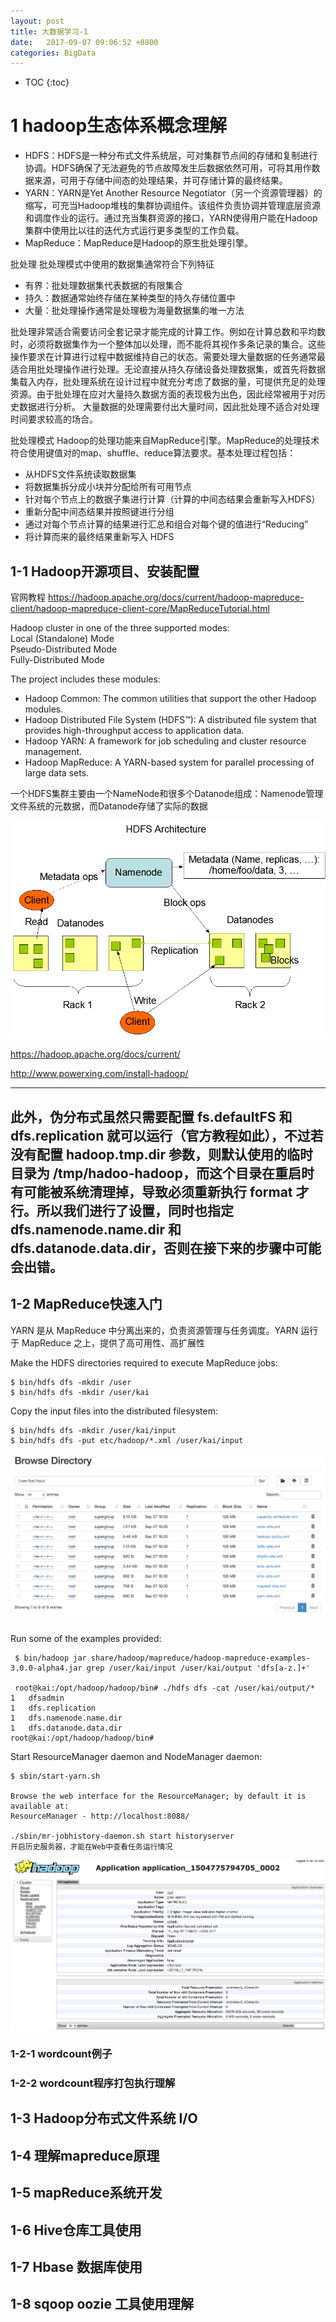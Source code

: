 ```yaml
---
layout: post
title: 大数据学习-1
date:   2017-09-07 09:06:52 +0800
categories: BigData
---
```

* TOC
{:toc}

# 1 hadoop生态体系概念理解

* HDFS：HDFS是一种分布式文件系统层，可对集群节点间的存储和复制进行协调。HDFS确保了无法避免的节点故障发生后数据依然可用，可将其用作数据来源，可用于存储中间态的处理结果，并可存储计算的最终结果。
* YARN：YARN是Yet Another Resource Negotiator（另一个资源管理器）的缩写，可充当Hadoop堆栈的集群协调组件。该组件负责协调并管理底层资源和调度作业的运行。通过充当集群资源的接口，YARN使得用户能在Hadoop集群中使用比以往的迭代方式运行更多类型的工作负载。
* MapReduce：MapReduce是Hadoop的原生批处理引擎。

批处理 
批处理模式中使用的数据集通常符合下列特征
- 有界：批处理数据集代表数据的有限集合
- 持久：数据通常始终存储在某种类型的持久存储位置中
- 大量：批处理操作通常是处理极为海量数据集的唯一方法

批处理非常适合需要访问全套记录才能完成的计算工作。例如在计算总数和平均数时，必须将数据集作为一个整体加以处理，而不能将其视作多条记录的集合。这些操作要求在计算进行过程中数据维持自己的状态。需要处理大量数据的任务通常最适合用批处理操作进行处理。无论直接从持久存储设备处理数据集，或首先将数据集载入内存，批处理系统在设计过程中就充分考虑了数据的量，可提供充足的处理资源。由于批处理在应对大量持久数据方面的表现极为出色，因此经常被用于对历史数据进行分析。
大量数据的处理需要付出大量时间，因此批处理不适合对处理时间要求较高的场合。

批处理模式
Hadoop的处理功能来自MapReduce引擎。MapReduce的处理技术符合使用键值对的map、shuffle、reduce算法要求。基本处理过程包括：

* 从HDFS文件系统读取数据集
* 将数据集拆分成小块并分配给所有可用节点
* 针对每个节点上的数据子集进行计算（计算的中间态结果会重新写入HDFS）
* 重新分配中间态结果并按照键进行分组
* 通过对每个节点计算的结果进行汇总和组合对每个键的值进行“Reducing”
* 将计算而来的最终结果重新写入 HDFS

## 1-1 Hadoop开源项目、安装配置

官网教程 <https://hadoop.apache.org/docs/current/hadoop-mapreduce-client/hadoop-mapreduce-client-core/MapReduceTutorial.html>

Hadoop cluster in one of the three supported modes:<br>
  Local (Standalone) Mode <br>
  Pseudo-Distributed Mode<br>
  Fully-Distributed Mode<br>

The project includes these modules:

* Hadoop Common: The common utilities that support the other Hadoop modules.
* Hadoop Distributed File System (HDFS™): A distributed file system that provides high-throughput access to application data.
* Hadoop YARN: A framework for job scheduling and cluster resource management.
* Hadoop MapReduce: A YARN-based system for parallel processing of large data sets.

一个HDFS集群主要由一个NameNode和很多个Datanode组成：Namenode管理文件系统的元数据，而Datanode存储了实际的数据

![](/resource/img/hdfsarchitecture.gif)


<https://hadoop.apache.org/docs/current/>

<http://www.powerxing.com/install-hadoop/>

----
此外，伪分布式虽然只需要配置 fs.defaultFS 和 dfs.replication 就可以运行（官方教程如此），不过若没有配置 hadoop.tmp.dir 参数，则默认使用的临时目录为 /tmp/hadoo-hadoop，而这个目录在重启时有可能被系统清理掉，导致必须重新执行 format 才行。所以我们进行了设置，同时也指定 dfs.namenode.name.dir 和 dfs.datanode.data.dir，否则在接下来的步骤中可能会出错。
----

## 1-2 MapReduce快速入门

YARN 是从 MapReduce 中分离出来的，负责资源管理与任务调度。YARN 运行于 MapReduce 之上，提供了高可用性、高扩展性

Make the HDFS directories required to execute MapReduce jobs:
```
$ bin/hdfs dfs -mkdir /user
$ bin/hdfs dfs -mkdir /user/kai
```

Copy the input files into the distributed filesystem:
```
$ bin/hdfs dfs -mkdir /user/kai/input
$ bin/hdfs dfs -put etc/hadoop/*.xml /user/kai/input
```
![](/resource/img/WX20170907-163141@2x.png)

Run some of the examples provided:
```
 $ bin/hadoop jar share/hadoop/mapreduce/hadoop-mapreduce-examples-3.0.0-alpha4.jar grep /user/kai/input /user/kai/output 'dfs[a-z.]+'

 root@kai:/opt/hadoop/hadoop/bin# ./hdfs dfs -cat /user/kai/output/*
1   dfsadmin
1   dfs.replication
1   dfs.namenode.name.dir
1   dfs.datanode.data.dir
root@kai:/opt/hadoop/hadoop/bin#
```

Start ResourceManager daemon and NodeManager daemon:
```
$ sbin/start-yarn.sh

Browse the web interface for the ResourceManager; by default it is available at:
ResourceManager - http://localhost:8088/

./sbin/mr-jobhistory-daemon.sh start historyserver 
开启历史服务器，才能在Web中查看任务运行情况
```

![](/resource/img/WX20170907-175908@2x.png)


### 1-2-1 wordcount例子

### 1-2-2 wordcount程序打包执行理解
## 1-3 Hadoop分布式文件系统 I/O
## 1-4 理解mapreduce原理
## 1-5 mapReduce系统开发
## 1-6 Hive仓库工具使用
## 1-7 Hbase 数据库使用
## 1-8 sqoop oozie 工具使用理解



